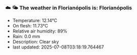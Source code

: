 ### ☁️ 🌤️  The weather in Florianópolis is: Florianópolis

- Temperature: 12.14°C
- On flesh: 11.73°C
- Relative air humidity: 89%
- Rain: 0.0 mm
- Description: Clear sky
- last updated: 2025-07-08T03:18:19.764467

